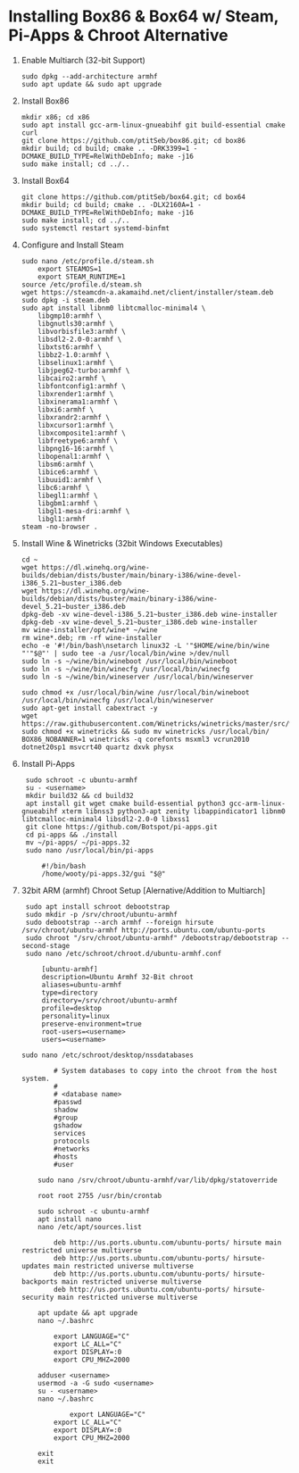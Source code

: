 # Installing Box86 & Box64 w/ Steam, Pi-Apps & Chroot Alternative

1. Enable Multiarch (32-bit Support)
	```
	sudo dpkg --add-architecture armhf
	sudo apt update && sudo apt upgrade
	```
2. Install Box86
	```
	mkdir x86; cd x86
	sudo apt install gcc-arm-linux-gnueabihf git build-essential cmake curl
	git clone https://github.com/ptitSeb/box86.git; cd box86
	mkdir build; cd build; cmake .. -DRK3399=1 -DCMAKE_BUILD_TYPE=RelWithDebInfo; make -j16
	sudo make install; cd ../..
	```
3. Install Box64
	```
	git clone https://github.com/ptitSeb/box64.git; cd box64
	mkdir build; cd build; cmake .. -DLX2160A=1 -DCMAKE_BUILD_TYPE=RelWithDebInfo; make -j16
	sudo make install; cd ../..
	sudo systemctl restart systemd-binfmt
	```
4. Configure and Install Steam
	```
	sudo nano /etc/profile.d/steam.sh
		export STEAMOS=1
		export STEAM_RUNTIME=1
	source /etc/profile.d/steam.sh
	wget https://steamcdn-a.akamaihd.net/client/installer/steam.deb
	sudo dpkg -i steam.deb
	sudo apt install libnm0 libtcmalloc-minimal4 \
		libgmp10:armhf \
		libgnutls30:armhf \
		libvorbisfile3:armhf \
		libsdl2-2.0-0:armhf \
		libxtst6:armhf \
		libbz2-1.0:armhf \
		libselinux1:armhf \
		libjpeg62-turbo:armhf \
		libcairo2:armhf \
		libfontconfig1:armhf \
		libxrender1:armhf \
		libxinerama1:armhf \
		libxi6:armhf \
		libxrandr2:armhf \
		libxcursor1:armhf \
		libxcomposite1:armhf \
		libfreetype6:armhf \
		libpng16-16:armhf \
		libopenal1:armhf \
		libsm6:armhf \
		libice6:armhf \
		libuuid1:armhf \
		libc6:armhf \
		libegl1:armhf \
		libgbm1:armhf \
		libgl1-mesa-dri:armhf \
		libgl1:armhf
	steam -no-browser .
	```
5. Install Wine & Winetricks (32bit Windows Executables)
	```
	cd ~
	wget https://dl.winehq.org/wine-builds/debian/dists/buster/main/binary-i386/wine-devel-i386_5.21~buster_i386.deb
	wget https://dl.winehq.org/wine-builds/debian/dists/buster/main/binary-i386/wine-devel_5.21~buster_i386.deb
	dpkg-deb -xv wine-devel-i386_5.21~buster_i386.deb wine-installer
	dpkg-deb -xv wine-devel_5.21~buster_i386.deb wine-installer
	mv wine-installer/opt/wine* ~/wine
	rm wine*.deb; rm -rf wine-installer
	echo -e '#!/bin/bash\nsetarch linux32 -L '"$HOME/wine/bin/wine "'"$@"' | sudo tee -a /usr/local/bin/wine >/dev/null
	sudo ln -s ~/wine/bin/wineboot /usr/local/bin/wineboot
	sudo ln -s ~/wine/bin/winecfg /usr/local/bin/winecfg
	sudo ln -s ~/wine/bin/wineserver /usr/local/bin/wineserver
	
	sudo chmod +x /usr/local/bin/wine /usr/local/bin/wineboot /usr/local/bin/winecfg /usr/local/bin/wineserver
	sudo apt-get install cabextract -y
	wget https://raw.githubusercontent.com/Winetricks/winetricks/master/src/winetricks
	sudo chmod +x winetricks && sudo mv winetricks /usr/local/bin/
	BOX86_NOBANNER=1 winetricks -q corefonts msxml3 vcrun2010 dotnet20sp1 msvcrt40 quartz dxvk physx
	```
6. Install Pi-Apps

    	sudo schroot -c ubuntu-armhf
    	su - <username>
    	mkdir build32 && cd build32
    	apt install git wget cmake build-essential python3 gcc-arm-linux-gnueabihf xterm libnss3 python3-apt zenity libappindicator1 libnm0 libtcmalloc-minimal4 libsdl2-2.0-0 libxss1
    	git clone https://github.com/Botspot/pi-apps.git
    	cd pi-apps && ./install
    	mv ~/pi-apps/ ~/pi-apps.32
    	sudo nano /usr/local/bin/pi-apps 
	
  	    	#!/bin/bash
	    	/home/wooty/pi-apps.32/gui "$@"

7. 32bit ARM (armhf) Chroot Setup [Alernative/Addition to Multiarch]
   
    	sudo apt install schroot debootstrap
    	sudo mkdir -p /srv/chroot/ubuntu-armhf
    	sudo debootstrap --arch armhf --foreign hirsute /srv/chroot/ubuntu-armhf http://ports.ubuntu.com/ubuntu-ports
    	sudo chroot "/srv/chroot/ubuntu-armhf" /debootstrap/debootstrap --second-stage
    	sudo nano /etc/schroot/chroot.d/ubuntu-armhf.conf
    	
	    	[ubuntu-armhf]
	    	description=Ubuntu Armhf 32-Bit chroot
	    	aliases=ubuntu-armhf
	    	type=directory
	    	directory=/srv/chroot/ubuntu-armhf
	    	profile=desktop
	    	personality=linux
	    	preserve-environment=true
	    	root-users=<username>
	    	users=<username>
	```
	sudo nano /etc/schroot/desktop/nssdatabases
	
	    	# System databases to copy into the chroot from the host system.
	    	#
	    	# <database name>
	    	#passwd
	    	shadow
	    	#group
	    	gshadow
	    	services
	    	protocols
	    	#networks
	    	#hosts
	    	#user
      	
    	sudo nano /srv/chroot/ubuntu-armhf/var/lib/dpkg/statoverride
	 
   	   	root root 2755 /usr/bin/crontab
	
    	sudo schroot -c ubuntu-armhf
    	apt install nano
    	nano /etc/apt/sources.list
	  
   	    	deb http://us.ports.ubuntu.com/ubuntu-ports/ hirsute main restricted universe multiverse
	    	deb http://us.ports.ubuntu.com/ubuntu-ports/ hirsute-updates main restricted universe multiverse
	    	deb http://us.ports.ubuntu.com/ubuntu-ports/ hirsute-backports main restricted universe multiverse
	    	deb http://us.ports.ubuntu.com/ubuntu-ports/ hirsute-security main restricted universe multiverse
    	
    	apt update && apt upgrade
    	nano ~/.bashrc
	   
   	    	export LANGUAGE="C"
	    	export LC_ALL="C"
	    	export DISPLAY=:0
	    	export CPU_MHZ=2000
	
    	adduser <username>
    	usermod -a -G sudo <username>
    	su - <username>
    	nano ~/.bashrc
	
    	    	export LANGUAGE="C"
	    	export LC_ALL="C"
	    	export DISPLAY=:0
	    	export CPU_MHZ=2000
  	
    	exit
    	exit
 	
